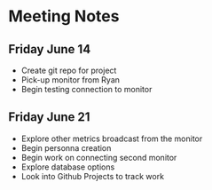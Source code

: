 # Meeting Notes

## Friday June 14
- Create git repo for project
- Pick-up monitor from Ryan
- Begin testing connection to monitor

## Friday June 21
- Explore other metrics broadcast from the monitor
- Begin personna creation
- Begin work on connecting second monitor
- Explore database options
- Look into Github Projects to track work
